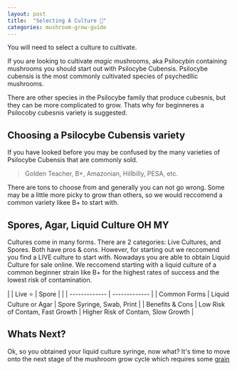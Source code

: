 ```yaml
---
layout: post
title:  "Selecting A Culture 🧬"
categories: mushroom-grow-guide
---
```

You will need to select a culture to cultivate.

If you are looking to cultivate *magic* mushrooms, aka Psilocybin containing mushrooms you should start out with Psilocybe Cubensis.
Psilocybe cubensis is the most commonly cultivated species of psychedllic mushrooms.

There are other species in the Psilocybe family that produce cubesnis, but they can be more complicated to grow.  Thats why for beginneres a Psilocoby cubesnis variety is suggested.


## Choosing a Psilocybe Cubensis variety

If you have looked before you may be confused by the many varieties of Psilocybe Cubensis that are commonly sold.
> Golden Teacher, B+, Amazonian, Hillbilly, PESA, etc.

There are tons to choose from and generally you can not go wrong.  Some may be a little more picky to grow than others, so we would reccomend a common variety likee B+ to start with.

## Spores, Agar, Liquid Culture OH MY

Cultures come in many forms.  There are 2 categories: Live Cultures, and Spores.  Both have pros & cons.  However, for starting out we reccomend you find a LIVE culture to start with.
Nowadays you are able to obtain Liquid Culture for sale online.  We reccomend starting with a liquid culture of a common beginner strain like B+ for the highest rates of success and the lowest risk of contamination.

| | Live ⭐       | Spore         |
| | ------------- | ------------- |
| Common Forms | Liquid Culture or Agar | Spore Syringe, Swab, Print |
| Benefits & Cons | Low Risk of Contam, Fast Growth | Higher Risk of Contam, Slow Growth |


## Whats Next?

Ok, so you obtained your liquid culture syringe, now what?  It's time to move onto the next stage of the mushroom grow cycle which requires some [grain](grain)
